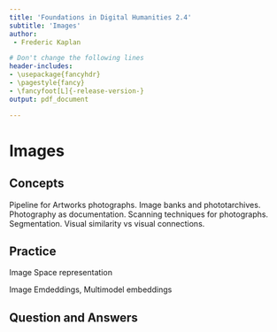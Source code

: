 ```yaml
---
title: 'Foundations in Digital Humanities 2.4'
subtitle: 'Images'
author:
 - Frederic Kaplan

# Don't change the following lines
header-includes:
- \usepackage{fancyhdr}
- \pagestyle{fancy}
- \fancyfoot[L]{-release-version-}
output: pdf_document

---
```


# Images

## Concepts

Pipeline for Artworks photographs. Image banks and phototarchives. Photography as documentation. Scanning techniques for photographs. Segmentation. Visual similarity vs visual connections.

## Practice

Image Space representation 

Image Emdeddings, Multimodel embeddings

## Question and Answers 



